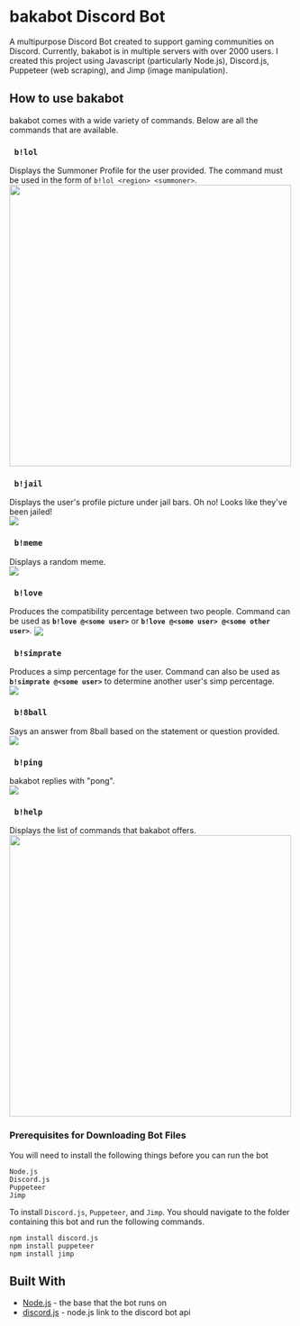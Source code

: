 # bakabot Discord Bot
A multipurpose Discord Bot created to support gaming communities on Discord. Currently, bakabot is in multiple servers with over 2000 users. I created this project using Javascript (particularly Node.js), Discord.js, Puppeteer (web scraping), and Jimp (image manipulation).

## How to use bakabot
bakabot comes with a wide variety of commands. Below are all the commands that are available.

### ` b!lol`
Displays the Summoner Profile for the user provided. The command must be used in the form of `b!lol <region> <summoner>`. <br/>
<img align="center" src="readme-imgs/b!lol.png" height="500" width="auto"/>
### ` b!jail`
Displays the user's profile picture under jail bars. Oh no! Looks like they've been jailed!<br/>
<img align="center" src="readme-imgs/b!jail.png"/>

### ` b!meme`
Displays a random meme. <br/>
<img align="center" src="readme-imgs/b!meme.png"/>

### ` b!love`
Produces the compatibility percentage between two people. Command can be used as **`b!love @<some user>`** or **`b!love @<some user> @<some other user>`**.
<img align="center" src="readme-imgs/b!love.png"/>

### ` b!simprate`
Produces a simp percentage for the user. Command can also be used as **`b!simprate @<some user>`** to determine another user's simp percentage.<br/>
<img align="center" src="readme-imgs/b!love.png"/>

### ` b!8ball`
Says an answer from 8ball based on the statement or question provided. <br/>
<img align="center" src="readme-imgs/b!8ball.png"/>

### ` b!ping`
bakabot replies with "pong". <br/>
<img align="center" src="readme-imgs/b!ping.png"/>

### ` b!help`
Displays the list of commands that bakabot offers. <br/>
<img align="center" src="readme-imgs/b!help.png" height="500" width="auto"/>


### Prerequisites for Downloading Bot Files
You will need to install the following things before you can run the bot
```
Node.js
Discord.js
Puppeteer
Jimp
```
To install `Discord.js`, `Puppeteer`, and `Jimp`. You should navigate to the folder containing this bot and run the following commands.
```
npm install discord.js
npm install puppeteer
npm install jimp
```


## Built With

* [Node.js](https://nodejs.org/en/) - the base that the bot runs on
* [discord.js](https://discord.js.org/#/) - node.js link to the discord bot api
